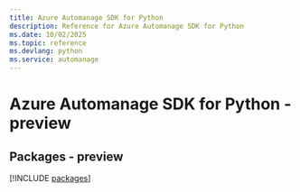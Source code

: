 ```yaml
---
title: Azure Automanage SDK for Python
description: Reference for Azure Automanage SDK for Python
ms.date: 10/02/2025
ms.topic: reference
ms.devlang: python
ms.service: automanage
---
```

# Azure Automanage SDK for Python - preview
## Packages - preview
[!INCLUDE [packages](automanage-index.md)]